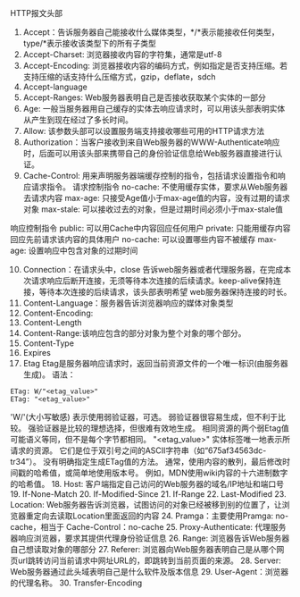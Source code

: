 HTTP报文头部
1. Accept：告诉服务器自己能接收什么媒体类型，*/*表示能接收任何类型，type/*表示接收该类型下的所有子类型
2. Accept-Charset: 浏览器接收内容的字符集，通常是utf-8
3. Accept-Encoding: 浏览器接收内容的编码方式，例如指定是否支持压缩。若支持压缩的话支持什么压缩方式，gzip，deflate，sdch
4. Accept-language
5. Accept-Ranges: Web服务器表明自己是否接收获取某个实体的一部分
6. Age: 一般当服务器用自己缓存的实体去响应请求时，可以用该头部表明实体从产生到现在经过了多长时间。
7. Allow: 该参数头部可以设置服务端支持接收哪些可用的HTTP请求方法
8. Authorization：当客户接收到来自Web服务器的WWW-Authenticate响应时，后面可以用该头部来携带自己的身份验证信息给Web服务器直接进行认证。
9. Cache-Control: 用来声明服务器端缓存控制的指令，包括请求设置指令和响应请求指令。
请求控制指令
no-cache: 不使用缓存实体，要求从Web服务器去请求内容
max-age: 只接受Age值小于max-age值的内容，没有过期的请求对象
max-stale: 可以接收过去的对象，但是过期时间必须小于max-stale值

响应控制指令
public: 可以用Cache中内容回应任何用户
private: 只能用缓存内容回应先前请求该内容的具体用户
no-cache: 可以设置哪些内容不被缓存
max-age: 设置响应中包含对象的过期时间

10. Connection：在请求头中，close 告诉web服务器或者代理服务器，在完成本次请求响应后断开连接，无须等待本次连接的后续请求。keep-alive保持连接，等待本次连接的后续请求，该头部表明希望
web服务器保持连接的时长。
11. Content-Language：服务器告诉浏览器响应的媒体对象类型
12. Content-Encoding: 
13. Content-Length
14. Content-Range:该响应包含的部分对象为整个对象的哪个部分。
15. Content-Type
16. Expires
17. Etag
Etag是服务器响应请求时，返回当前资源文件的一个唯一标识(由服务器生成)。
语法：
```
ETag: W/"<etag_value>"
ETag: "<etag_value>"
```
'W/'(大小写敏感)
表示使用弱验证器，可选。 弱验证器很容易生成，但不利于比较。 强验证器是比较的理想选择，但很难有效地生成。 相同资源的两个弱Etag值可能语义等同，但不是每个字节都相同。
"<etag_value>"
实体标签唯一地表示所请求的资源。 它们是位于双引号之间的ASCII字符串（如“675af34563dc-tr34”）。 没有明确指定生成ETag值的方法。 通常，使用内容的散列，最后修改时间戳的哈希值，或简单地使用版本号。 例如，MDN使用wiki内容的十六进制数字的哈希值。
18. Host: 客户端指定自己访问的Web服务器的域名/IP地址和端口号
19. If-None-Match
20. If-Modified-Since
21. If-Range
22. Last-Modified
23. Location: Web服务器告诉浏览器，试图访问的对象已经被移到别的位置了，让浏览器重定向去读取Location里面返回的内容
24. Pramga：主要使用Pramga: no-cache，相当于 Cache-Control：no-cache
25. Proxy-Authenticate: 代理服务器响应浏览器，要求其提供代理身份验证信息
26. Range: 浏览器告诉Web服务器自己想读取对象的哪部分
27. Referer: 浏览器向Web服务器表明自己是从哪个网页url跳转访问当前请求中网址URL的，即跳转到当前页面的来源。
28. Server: Web服务器通过此头域表明自己是什么软件及版本信息
29. User-Agent：浏览器的代理名称。
30. Transfer-Encoding